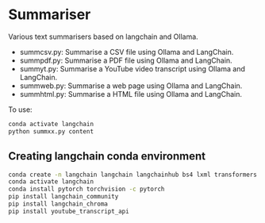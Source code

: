 # Summariser

Various text summarisers based on langchain and Ollama.

* summcsv.py: Summarise a CSV file using Ollama and LangChain.
* summpdf.py: Summarise a PDF file using Ollama and LangChain.
* summyt.py: Summarise a YouTube video transcript using Ollama and LangChain.
* summweb.py: Summarise a web page using Ollama and LangChain.
* summhtml.py: Summarise a HTML file using Ollama and LangChain.

To use:

```sh
conda activate langchain
python summxx.py content
```

## Creating langchain conda environment

```sh
conda create -n langchain langchain langchainhub bs4 lxml transformers ipykernel ipywidgets pytube pypdf tiktoken
conda activate langchain
conda install pytorch torchvision -c pytorch
pip install langchain_community
pip install langchain_chroma
pip install youtube_transcript_api
```
